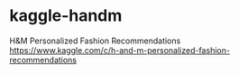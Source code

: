 # kaggle-handm
H&M Personalized Fashion Recommendations  
https://www.kaggle.com/c/h-and-m-personalized-fashion-recommendations  
